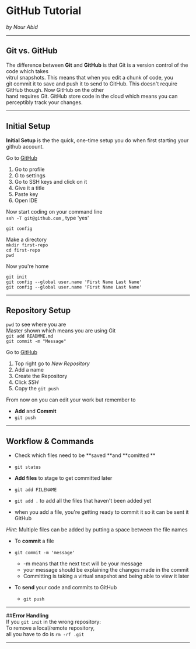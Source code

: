 # GitHub Tutorial

_by Nour Abid_

---
## Git vs. GitHub
The difference between **Git** and **GitHub** is that Git is a version control of the code which takes   
vitrul snapshots. This means that when you edit a chunk of code, you   
  git commit it to save and push it to send to GitHub. This doesn't require GitHub though. Now GitHub on the other  
  hand requires Git. GitHub store code in the cloud which means you can perceptibly track your changes.
      


---
## Initial Setup
**Initial Setup** is the the quick, one-time setup you do when first starting your github account. 



Go to [GitHub](github.com)  

1. Go to profile
2. G to settings
3. Go to SSH keys and click on it
4. Give it a title
5. Paste key
6. Open IDE  

Now start coding on your command line  
```ssh -T git@github.com``` , type 'yes'  

```git config```  

Make a directory  
```mkdir first-repo```  
```cd first-repo```    
``` pwd ```  

Now you're home  


``` git init ```  
``` git config --global user.name 'First Name Last Name' ```    
``` git config --global user.name 'First Name Last Name' ```









---
## Repository Setup  


 ``` pwd ```  to see where you are  
 Master shown which means you are using Git   
 ```git add READMME.md```  
 ```git commit -m "Message"```  
 
 Go to [GitHub](github.com)  
 1. Top right go to *New Repository*  
 2. Add a name  
 3. Create the Repository  
 4. Click *SSH*  
 5. Copy the ```git push```  
 
 From now on you can edit your work but remember to  
- **Add** and **Commit**   
- ```git push```  


---

## Workflow & Commands
* Check which files need to be **saved **and **comitted **
 * ```git status```
 
* **Add files** to stage to get committed later
 * ```git add FILENAME```   
  *   ```git add .``` to add all the files that haven't been added yet 
  *   when you add a file, you're getting ready to commit it so it can be sent it GitHub
 
 _Hint_: Multiple files can be added by putting a space between the file names  

* To **commit** a file  
 * ```git commit -m 'message' ```  
   * -m means that the next text will be your message
   * your message should be explaining the changes made in the commit 
   * Committing is taking a virtual snapshot and being able to view it later  
   
* To **send** your code and commits to GitHub  
  * ```git push```      
  
---
##**Error Handling**  
If you ```git init``` in the wrong repository:  
To remove a local/remote repository,    
all you have to do is ```rm -rf .git ```   

---  

  



